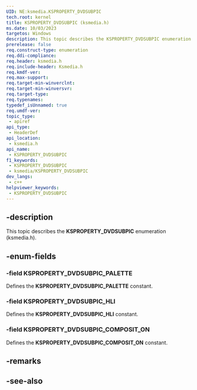 ```yaml
---
UID: NE:ksmedia.KSPROPERTY_DVDSUBPIC
tech.root: kernel
title: KSPROPERTY_DVDSUBPIC (ksmedia.h)
ms.date: 10/03/2023
targetos: Windows
description: This topic describes the KSPROPERTY_DVDSUBPIC enumeration (ksmedia.h).
prerelease: false
req.construct-type: enumeration
req.ddi-compliance: 
req.header: ksmedia.h
req.include-header: Ksmedia.h
req.kmdf-ver: 
req.max-support: 
req.target-min-winverclnt: 
req.target-min-winversvr: 
req.target-type: 
req.typenames: 
typedef_isUnnamed: true
req.umdf-ver: 
topic_type:
 - apiref
api_type:
 - HeaderDef
api_location:
 - ksmedia.h
api_name:
 - KSPROPERTY_DVDSUBPIC
f1_keywords:
 - KSPROPERTY_DVDSUBPIC
 - ksmedia/KSPROPERTY_DVDSUBPIC
dev_langs:
 - c++
helpviewer_keywords:
 - KSPROPERTY_DVDSUBPIC
---
```


## -description

This topic describes the **KSPROPERTY_DVDSUBPIC** enumeration (ksmedia.h).

## -enum-fields

### -field KSPROPERTY_DVDSUBPIC_PALETTE

Defines the **KSPROPERTY_DVDSUBPIC_PALETTE** constant.

### -field KSPROPERTY_DVDSUBPIC_HLI

Defines the **KSPROPERTY_DVDSUBPIC_HLI** constant.

### -field KSPROPERTY_DVDSUBPIC_COMPOSIT_ON

Defines the **KSPROPERTY_DVDSUBPIC_COMPOSIT_ON** constant.

## -remarks

## -see-also
